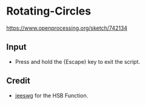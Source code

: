 # Rotating-Circles

https://www.openprocessing.org/sketch/742134

## Input
- Press and hold the {Escape} key to exit the script.

## Credit
- [jeeswg](https://www.autohotkey.com/boards/viewtopic.php?t=44375) for the HSB Function.

